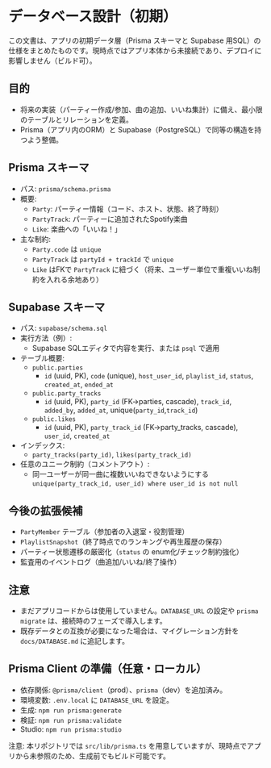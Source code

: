 # データベース設計（初期）

この文書は、アプリの初期データ層（Prisma スキーマと Supabase 用SQL）の仕様をまとめたものです。現時点ではアプリ本体から未接続であり、デプロイに影響しません（ビルド可）。

## 目的
- 将来の実装（パーティー作成/参加、曲の追加、いいね集計）に備え、最小限のテーブルとリレーションを定義。
- Prisma（アプリ内のORM）と Supabase（PostgreSQL）で同等の構造を持つよう整備。

## Prisma スキーマ
- パス: `prisma/schema.prisma`
- 概要:
  - `Party`: パーティー情報（コード、ホスト、状態、終了時刻）
  - `PartyTrack`: パーティーに追加されたSpotify楽曲
  - `Like`: 楽曲への「いいね！」
- 主な制約:
  - `Party.code` は `unique`
  - `PartyTrack` は `partyId + trackId` で `unique`
  - `Like` はFKで `PartyTrack` に紐づく（将来、ユーザー単位で重複いいね制約を入れる余地あり）

## Supabase スキーマ
- パス: `supabase/schema.sql`
- 実行方法（例）:
  - Supabase SQLエディタで内容を実行、または `psql` で適用
- テーブル概要:
  - `public.parties`
    - `id` (uuid, PK), `code` (unique), `host_user_id`, `playlist_id`, `status`, `created_at`, `ended_at`
  - `public.party_tracks`
    - `id` (uuid, PK), `party_id` (FK→parties, cascade), `track_id`, `added_by`, `added_at`, unique(`party_id`,`track_id`)
  - `public.likes`
    - `id` (uuid, PK), `party_track_id` (FK→party_tracks, cascade), `user_id`, `created_at`
- インデックス:
  - `party_tracks(party_id)`, `likes(party_track_id)`
- 任意のユニーク制約（コメントアウト）:
  - 同一ユーザーが同一曲に複数いいねできないようにする `unique(party_track_id, user_id) where user_id is not null`

## 今後の拡張候補
- `PartyMember` テーブル（参加者の入退室・役割管理）
- `PlaylistSnapshot`（終了時点でのランキングや再生履歴の保存）
- パーティー状態遷移の厳密化（`status` の enum化/チェック制約強化）
- 監査用のイベントログ（曲追加/いいね/終了操作）

## 注意
- まだアプリコードからは使用していません。`DATABASE_URL` の設定や `prisma migrate` は、接続時のフェーズで導入します。
- 既存データとの互換が必要になった場合は、マイグレーション方針を `docs/DATABASE.md` に追記します。

## Prisma Client の準備（任意・ローカル）
- 依存関係: `@prisma/client`（prod）、`prisma`（dev）を追加済み。
- 環境変数: `.env.local` に `DATABASE_URL` を設定。
- 生成: `npm run prisma:generate`
- 検証: `npm run prisma:validate`
- Studio: `npm run prisma:studio`

注意: 本リポジトリでは `src/lib/prisma.ts` を用意していますが、現時点でアプリから未参照のため、生成前でもビルド可能です。
